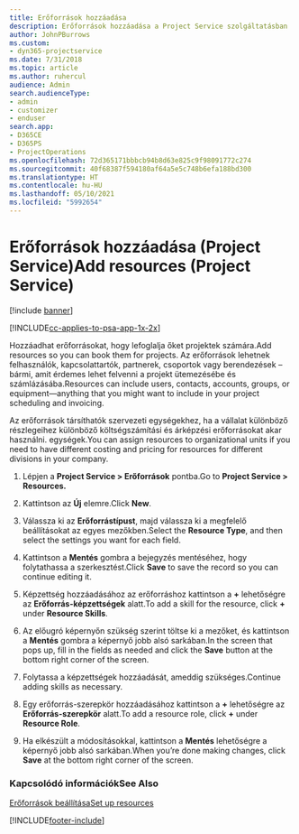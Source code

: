 ```yaml
---
title: Erőforrások hozzáadása
description: Erőforrások hozzáadása a Project Service szolgáltatásban
author: JohnPBurrows
ms.custom:
- dyn365-projectservice
ms.date: 7/31/2018
ms.topic: article
ms.author: ruhercul
audience: Admin
search.audienceType:
- admin
- customizer
- enduser
search.app:
- D365CE
- D365PS
- ProjectOperations
ms.openlocfilehash: 72d365171bbbcb94b8d63e825c9f98091772c274
ms.sourcegitcommit: 40f68387f594180af64a5e5c748b6efa188bd300
ms.translationtype: HT
ms.contentlocale: hu-HU
ms.lasthandoff: 05/10/2021
ms.locfileid: "5992654"
---
```

# <a name="add-resources-project-service"></a><span data-ttu-id="1bf15-103">Erőforrások hozzáadása (Project Service)</span><span class="sxs-lookup"><span data-stu-id="1bf15-103">Add resources (Project Service)</span></span>

[!include [banner](../includes/psa-now-project-operations.md)]

[!INCLUDE[cc-applies-to-psa-app-1x-2x](../includes/cc-applies-to-psa-app-1x-2x.md)]

<span data-ttu-id="1bf15-104">Hozzáadhat erőforrásokat, hogy lefoglalja őket projektek számára.</span><span class="sxs-lookup"><span data-stu-id="1bf15-104">Add resources so you can book them for projects.</span></span> <span data-ttu-id="1bf15-105">Az erőforrások lehetnek felhasználók, kapcsolattartók, partnerek, csoportok vagy berendezések – bármi, amit érdemes lehet felvenni a projekt ütemezésébe és számlázásába.</span><span class="sxs-lookup"><span data-stu-id="1bf15-105">Resources can include users, contacts, accounts, groups, or equipment—anything that you might want to include in your project scheduling and invoicing.</span></span>  
  
<span data-ttu-id="1bf15-106">Az erőforrások társíthatók szervezeti egységekhez, ha a vállalat különböző részlegeihez különböző költségszámítási és árképzési erőforrásokat akar használni. egységek.</span><span class="sxs-lookup"><span data-stu-id="1bf15-106">You can assign resources to organizational units if you need to have different costing and pricing for resources for different divisions in your company.</span></span>  
  
1.  <span data-ttu-id="1bf15-107">Lépjen a **Project Service > Erőforrások** pontba.</span><span class="sxs-lookup"><span data-stu-id="1bf15-107">Go to **Project Service > Resources.**</span></span>  
  
2.  <span data-ttu-id="1bf15-108">Kattintson az **Új** elemre.</span><span class="sxs-lookup"><span data-stu-id="1bf15-108">Click **New**.</span></span>  
  
3.  <span data-ttu-id="1bf15-109">Válassza ki az **Erőforrástípust**, majd válassza ki a megfelelő beállításokat az egyes mezőkben.</span><span class="sxs-lookup"><span data-stu-id="1bf15-109">Select the **Resource Type**, and then select the settings you want for each field.</span></span>  
  
4.  <span data-ttu-id="1bf15-110">Kattintson a **Mentés** gombra a bejegyzés mentéséhez, hogy folytathassa a szerkesztést.</span><span class="sxs-lookup"><span data-stu-id="1bf15-110">Click **Save** to save the record so you can continue editing it.</span></span>  
  
5.  <span data-ttu-id="1bf15-111">Képzettség hozzáadásához az erőforráshoz kattintson a **+** lehetőségre az **Erőforrás-képzettségek** alatt.</span><span class="sxs-lookup"><span data-stu-id="1bf15-111">To add a skill for the resource, click **+** under **Resource Skills**.</span></span>  
  
6.  <span data-ttu-id="1bf15-112">Az előugró képernyőn szükség szerint töltse ki a mezőket, és kattintson a **Mentés** gombra a képernyő jobb alsó sarkában.</span><span class="sxs-lookup"><span data-stu-id="1bf15-112">In the screen that pops up, fill in the fields as needed and click the **Save** button at the bottom right corner of the screen.</span></span>  
  
7.  <span data-ttu-id="1bf15-113">Folytassa a képzettségek hozzáadását, ameddig szükséges.</span><span class="sxs-lookup"><span data-stu-id="1bf15-113">Continue adding skills as necessary.</span></span>  
  
8.  <span data-ttu-id="1bf15-114">Egy erőforrás-szerepkör hozzáadásához kattintson a **+** lehetőségre az **Erőforrás-szerepkör** alatt.</span><span class="sxs-lookup"><span data-stu-id="1bf15-114">To add a resource role, click **+** under **Resource Role**.</span></span>  
  
9. <span data-ttu-id="1bf15-115">Ha elkészült a módosításokkal, kattintson a **Mentés** lehetőségre a képernyő jobb alsó sarkában.</span><span class="sxs-lookup"><span data-stu-id="1bf15-115">When you’re done making changes, click **Save** at the bottom right corner of the screen.</span></span>  
  
### <a name="see-also"></a><span data-ttu-id="1bf15-116">Kapcsolódó információk</span><span class="sxs-lookup"><span data-stu-id="1bf15-116">See Also</span></span>  
 [<span data-ttu-id="1bf15-117">Erőforrások beállítása</span><span class="sxs-lookup"><span data-stu-id="1bf15-117">Set up resources</span></span>](../psa/set-up-resources.md)


[!INCLUDE[footer-include](../includes/footer-banner.md)]